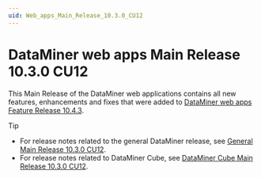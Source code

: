 ```yaml
---
uid: Web_apps_Main_Release_10.3.0_CU12
---
```


# DataMiner web apps Main Release 10.3.0 CU12

This Main Release of the DataMiner web applications contains all new features, enhancements and fixes that were added to [DataMiner web apps Feature Release 10.4.3](xref:Web_apps_Feature_Release_10.4.3).

> [!TIP]
>
> - For release notes related to the general DataMiner release, see [General Main Release 10.3.0 CU12](xref:General_Main_Release_10.3.0_CU12).
> - For release notes related to DataMiner Cube, see [DataMiner Cube Main Release 10.3.0 CU12](xref:Cube_Main_Release_10.3.0_CU12).
